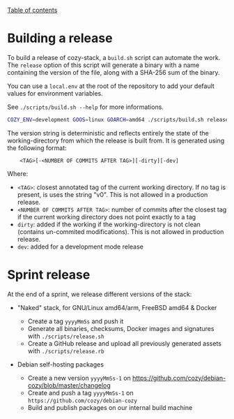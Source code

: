 [Table of contents](README.md#table-of-contents)

# Building a release

To build a release of cozy-stack, a `build.sh` script can automate the work. The
`release` option of this script will generate a binary with a name containing
the version of the file, along with a SHA-256 sum of the binary.

You can use a `local.env` at the root of the repository to add your default
values for environment variables.

See `./scripts/build.sh --help` for more informations.

```sh
COZY_ENV=development GOOS=linux GOARCH=amd64 ./scripts/build.sh release
```

The version string is deterministic and reflects entirely the state of the
working-directory from which the release is built from. It is generated using
the following format:

        <TAG>[-<NUMBER OF COMMITS AFTER TAG>][-dirty][-dev]

Where:

* `<TAG>`: closest annotated tag of the current working directory. If no tag is
  present, is uses the string "v0". This is not allowed in a production release.
* `<NUMBER OF COMMITS AFTER TAG>`: number of commits after the closest tag if
  the current working directory does not point exactly to a tag
* `dirty`: added if the working if the working-directory is not clean (contains
  un-commited modifications). This is not allowed in production release.
* `dev`: added for a development mode release

# Sprint release

At the end of a sprint, we release different versions of the stack:

  - "Naked" stack, for GNU/Linux amd64/arm, FreeBSD amd64 & Docker
    - Create a tag `yyyyMmSs` and push it
    - Generate all binaries, checksums, Docker images and signatures with `./scripts/release.sh`
    - Create a GitHub release and upload all previously generated assets with `./scripts/release.rb`

  - Debian self-hosting packages
    - Create a new version `yyyyMmSs-1` on https://github.com/cozy/debian-cozy/blob/master/changelog
    - Create and push a tag `yyyyMmSs-1` on `https://github.com/cozy/debian-cozy`
    - Build and publish packages on our internal build machine
